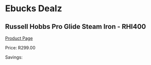 
# Ebucks Dealz
## Russell Hobbs Pro Glide Steam Iron - RHI400
[Product Page](https://www.ebucks.com/web/shop/productSelected.do?prodId=779056540&catId=704981826)

Price: R299.00

Savings: 


	